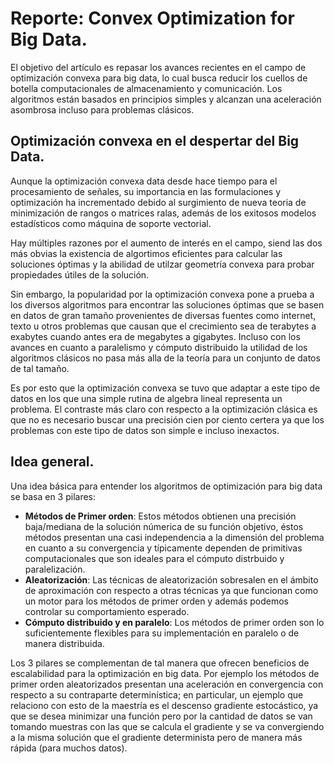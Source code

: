 # Reporte: Convex Optimization for Big Data.

El objetivo del artículo es repasar los avances recientes en el campo de optimización convexa para big data, lo cual busca reducir los cuellos de botella computacionales de almacenamiento y comunicación. Los algoritmos están basados en principios simples y alcanzan una aceleración asombrosa incluso para problemas clásicos.

## Optimización convexa en el despertar del Big Data.

Aunque la optimización convexa data desde hace tiempo para el procesamiento de señales, su importancia en las formulaciones y optimización ha incrementado debido al surgimiento de nueva teoria de minimización de rangos o matrices ralas, además de los exitosos modelos estadísticos como máquina de soporte vectorial.

Hay múltiples razones por el aumento de interés en el campo, siend las dos más obvias la existencia de algortimos eficientes para calcular las soluciones óptimas y la abilidad de utilzar geometría convexa para probar propiedades útiles de la solución. 

Sin embargo, la popularidad por la optimización convexa pone a prueba a los diversos algoritmos para encontrar las soluciones óptimas que se basen en datos de gran tamaño provenientes de diversas fuentes como internet, texto u otros problemas que causan que el crecimiento sea de terabytes a exabytes cuando antes era de megabytes a gigabytes. Incluso con los avances en cuanto a paralelismo y cómputo distribuido la utilidad de los algoritmos clásicos no pasa más alla de la teoría para un conjunto de datos de tal tamaño.

Es por esto que la optimización convexa se tuvo que adaptar a este tipo de datos en los que una simple rutina de algebra lineal representa un problema. El contraste más claro con respecto a la optimización clásica es que no es necesario buscar una precisión cien por ciento certera ya que los problemas con este tipo de datos son simple e incluso inexactos.

## Idea general.

Una idea básica para entender los algoritmos de optimización para big data se basa en 3 pilares:

  + **Métodos de Primer orden**: Estos métodos obtienen una precisión baja/mediana de la solución númerica de su función objetivo, éstos métodos presentan una casi independencia a la dimensión del problema en cuanto a su convergencia y típicamente dependen de primitivas computacionales que son ideales para el cómputo distrbuido y paralelización.
  + **Aleatorización**: Las técnicas de aleatorización sobresalen en el ámbito de aproximación con respecto a otras técnicas ya que funcionan como un motor para los métodos de primer orden y además podemos controlar su comportamiento esperado.
  + **Cómputo distribuido y en paralelo**: Los métodos de primer orden son lo suficientemente flexibles para su implementación en paralelo o de manera distribuida.
  
Los 3 pilares se complementan de tal manera que ofrecen beneficios de escalabilidad para la optimización en big data. Por ejemplo los métodos de primer orden aleatorizados presentan una aceleración en convergencia con respecto a su contraparte determinística; en particular, un ejemplo que relaciono con esto de la maestría es el descenso gradiente estocástico, ya que se desea minimizar una función pero por la cantidad de datos se van tomando muestras con las que se calcula el gradiente y se va convergiendo a la misma solución que el gradiente determinista pero de manera más rápida (para muchos datos).

